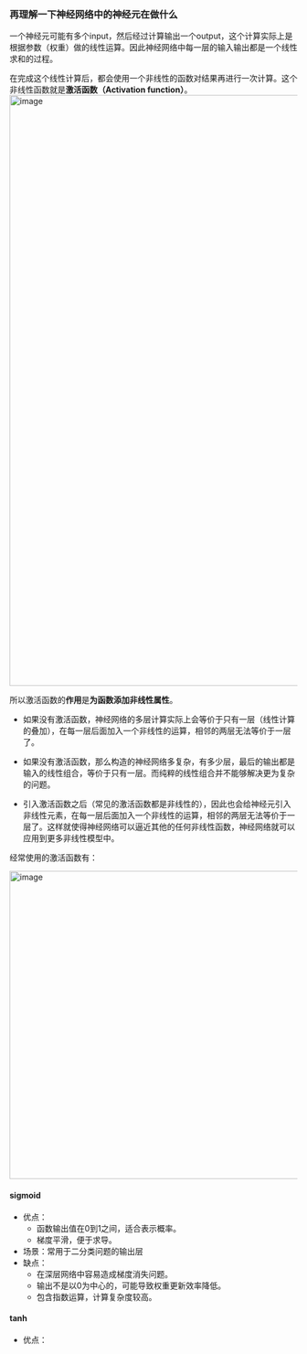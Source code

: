 ### 再理解一下神经网络中的神经元在做什么

一个神经元可能有多个input，然后经过计算输出一个output，这个计算实际上是根据参数（权重）做的线性运算。因此神经网络中每一层的输入输出都是一个线性求和的过程。

在完成这个线性计算后，都会使用一个非线性的函数对结果再进行一次计算。这个非线性函数就是**激活函数（Activation function）**。
<img width="1034" alt="image" src="https://github.com/MaxGYX/Road2Next/assets/158791943/94e27ad5-6cb2-416a-a2a7-454ef494a072">

所以激活函数的**作用**是**为函数添加非线性属性**。

* 如果没有激活函数，神经网络的多层计算实际上会等价于只有一层（线性计算的叠加），在每一层后面加入一个非线性的运算，相邻的两层无法等价于一层了。

* 如果没有激活函数，那么构造的神经网络多复杂，有多少层，最后的输出都是输入的线性组合，等价于只有一层。而纯粹的线性组合并不能够解决更为复杂的问题。

* 引入激活函数之后（常见的激活函数都是非线性的），因此也会给神经元引入非线性元素，在每一层后面加入一个非线性的运算，相邻的两层无法等价于一层了。这样就使得神经网络可以逼近其他的任何非线性函数，神经网络就可以应用到更多非线性模型中。


经常使用的激活函数有：

<img width="539" alt="image" src="https://github.com/MaxGYX/Road2Next/assets/158791943/7711dbcf-9b6e-4da3-b67e-604d3a5f25e7">

#### sigmoid
-  优点：
    -  函数输出值在0到1之间，适合表示概率。
    -  梯度平滑，便于求导。
-  场景：常用于二分类问题的输出层
-  缺点：
    -  在深层网络中容易造成梯度消失问题。
    -  输出不是以0为中心的，可能导致权重更新效率降低。
    -  包含指数运算，计算复杂度较高。

#### tanh
-  优点：
